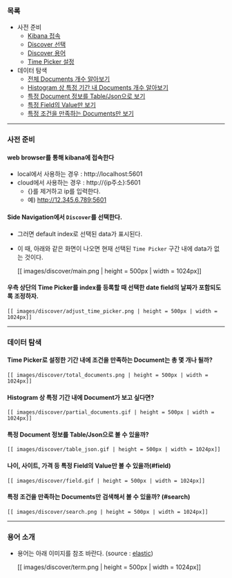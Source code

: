 ### 목록

* 사전 준비
    * [Kibana 접속](#connect)
    * [Discover 선택](#discover)
    * [Discover 용어](#discover-term)
    * [Time Picker 설정](#time)
* 데이터 탐색
    * [전체 Documents 개수 알아보기](#total-documents)
    * [Histogram 상 특정 기간 내 Documents 개수 알아보기](#partial-documents)
    * [특정 Document 정보를 Table/Json으로 보기](#table-json)
    * [특정 Field의 Value만 보기](#field)
    * [특정 조건을 만족하는 Documents만 보기](#search)

---
### 사전 준비

<a name='connect'></a>
#### web browser를 통해 kibana에 접속한다

* local에서 사용하는 경우 : http://localhost:5601
* cloud에서 사용하는 경우 : http://{ip주소}:5601
    * {}를 제거하고 ip를 입력한다.
    * 예) http://12.345.6.789:5601

<a name='discover'></a>
#### Side Navigation에서 `Discover`를 선택한다.

* 그러면 default index로 선택된 data가 표시된다.
* 이 때, 아래와 같은 화면이 나오면 현재 선택된 `Time Picker` 구간 내에 data가 없는 것이다.

    [[ images/discover/main.png | height = 500px | width = 1024px]]

<a name='time'></a>
#### 우측 상단의 Time Picker를 index를 등록할 때 선택한 date field의 날짜가 포함되도록 조정하자.

    [[ images/discover/adjust_time_picker.png | height = 500px | width = 1024px]]

---
### 데이터 탐색

<a name='total-documents'></a>
#### Time Picker로 설정한 기간 내에 조건을 만족하는 Document는 총 몇 개나 될까?

    [[ images/discover/total_documents.png | height = 500px | width = 1024px]]

<a name='partial-documents'></a>
#### Histogram 상 특정 기간 내에 Document가 보고 싶다면?

    [[ images/discover/partial_documents.gif | height = 500px | width = 1024px]]

<a name='table-json'></a>
#### 특정 Document 정보를 Table/Json으로 볼 수 있을까? 

    [[ images/discover/table_json.gif | height = 500px | width = 1024px]]

<a name='field'></a>
#### 나이, 사이트, 가격 등 특정 Field의 Value만 볼 수 있을까(#field)

    [[ images/discover/field.gif | height = 500px | width = 1024px]]

<a name='search'></a>
#### 특정 조건을 만족하는 Documents만 검색해서 볼 수 있을까? (#search)

    [[ images/discover/search.png | height = 500px | width = 1024px]]
---
### 용어 소개

<a name='discover-term'></a>
* 용어는 아래 이미지를 참조 바란다. (source : [elastic](https://www.elastic.co/guide/en/kibana/current/discover.html))

    [[ images/discover/term.png | height = 500px | width = 1024px]]